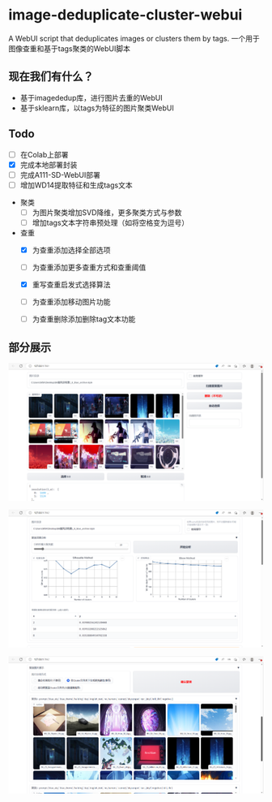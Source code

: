 # image-deduplicate-cluster-webui
 A WebUI script that deduplicates images or clusters them by tags.  一个用于图像查重和基于tags聚类的WebUI脚本

## 现在我们有什么？
 - 基于imagededup库，进行图片去重的WebUI
 - 基于sklearn库，以tags为特征的图片聚类WebUI

## Todo
- [ ] 在Colab上部署
- [x] 完成本地部署封装
- [ ] 完成A111-SD-WebUI部署
- [ ] 增加WD14提取特征和生成tags文本
- 聚类
	- [ ] 为图片聚类增加SVD降维，更多聚类方式与参数
	- [ ] 增加tags文本字符串预处理（如将空格变为逗号）
- 查重
	- [x] 为查重添加选择全部选项
	- [ ] 为查重添加更多查重方式和查重阈值
	- [x] 重写查重启发式选择算法
	- [ ] 为查重添加移动图片功能
	- [ ] 为查重删除添加删除tag文本功能


## 部分展示
![deduplicate_demo](./docs/deduplicate_demo.png)

![cluster_demo_0](./docs/cluster_demo_0.png)

![cluster_demo_1](./docs/cluster_demo_1.png)
